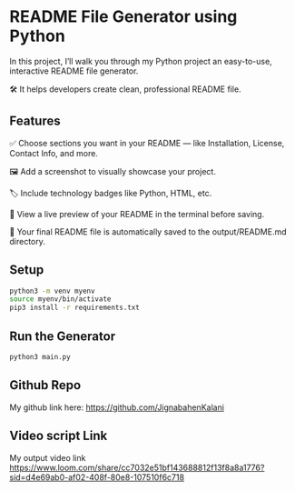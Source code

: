 # README File Generator using Python
In this project, I’ll walk you through my Python project an easy-to-use, interactive README file generator.

🛠️ It helps developers create clean, professional README file.

## Features
✅ Choose sections you want in your README — like Installation, License, Contact Info, and more.

🖼️ Add a screenshot to visually showcase your project.

🏷️ Include technology badges like Python, HTML, etc.

👀 View a live preview of your README in the terminal before saving.

💾 Your final README file is automatically saved to the output/README.md directory.

## Setup

```bash
python3 -m venv myenv
source myenv/bin/activate 
pip3 install -r requirements.txt
```

## Run the Generator

```bash
python3 main.py
```
## Github Repo
My github link here: https://github.com/JignabahenKalani

## Video script Link
My output video link https://www.loom.com/share/cc7032e51bf143688812f13f8a8a1776?sid=d4e69ab0-af02-408f-80e8-107510f6c718
